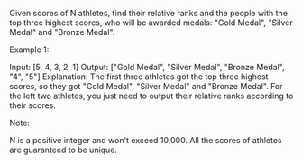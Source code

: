 
Given scores of N athletes, find their relative ranks and the people with the top three highest scores, who will be awarded medals: "Gold Medal", "Silver Medal" and "Bronze Medal".

Example 1:

Input: [5, 4, 3, 2, 1]
Output: ["Gold Medal", "Silver Medal", "Bronze Medal", "4", "5"]
Explanation: The first three athletes got the top three highest scores, so they got "Gold Medal", "Silver Medal" and "Bronze Medal". For the left two athletes, you just need to output their relative ranks according to their scores.



Note:

N is a positive integer and won't exceed 10,000.
All the scores of athletes are guaranteed to be unique.

